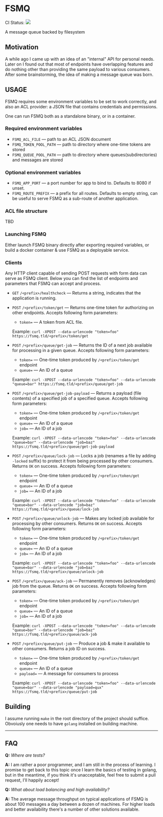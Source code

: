 # FSMQ

CI Status: ![](https://ci.rcmd.space/badge/fsmq.svg)

A message queue backed by filesystem

## Motivation

A while ago I came up with an idea of an "internal" API for personal needs. Later on I found out that most of endpoints have overlapping features and do nothing other than providing the same payload to various consumers. After some brainstorming, the idea of making a message queue was born.

## USAGE

FSMQ requires some environment variables to be set to work correctly, and also an ACL provider: a JSON file that contains credentials and permissions.

One can run FSMQ both as a standalone binary, or in a container.

### Required environment variables

+ `FSMQ_ACL_FILE` — path to an ACL JSON document
+ `FSMQ_TOKEN_POOL_PATH` — path to directory where one-time tokens are stored
+ `FSMQ_QUEUE_POOL_PATH` — path to directory where queues(subdirectories) and messages are stored

### Optional environment variables

+ `FSMQ_APP_PORT` — a port number for app to bind to. Defaults to 8080 if unset.
+ `FSMQ_ROUTE_PREFIX` — a prefix for all routes. Defaults to empty string, can be useful to serve FSMQ as a sub-route of another application.

### ACL file structure

TBD

### Launching FSMQ

Either launch FSMQ binary directly after exporting required variables, or build a docker container & use FSMQ as a deployable service.

### Clients

Any HTTP client capable of sending POST requests with form data can serve as FSMQ client. Below you can find the list of endpoints and parameters that FSMQ can accept and process.

+ `GET` `/<prefix>/healthcheck` — Returns a string, indicates that the application is running.
+ `POST` `/<prefix>/token/get` — Returns one-time token for authorizing on other endpoints.
    Accepts following form parameters:
    + `token=` — A token from ACL file.

    Example: `curl -XPOST --data-urlencode "token=foo" https://fsmq.tld/<prefix>/token/get`
+ `POST` `/<prefix>/queue/get-job` — Returns the ID of a next job available for processing in a given queue.
    Accepts following form parameters:
    + `token=` — One-time token produced by `/<prefix>/token/get` endpoint
    + `queue=` — An ID of a queue

    Example: `curl -XPOST --data-urlencode "token=foo" --data-urlencode "queue=bar" https://fsmq.tld/<prefix>/queue/get-job`
+ `POST` `/<prefix>/queue/get-job-payload` — Returns a payload (file contents) of a specified job of a specified queue.
    Accepts following form parameters:
    + `token=` — One-time token produced by `/<prefix>/token/get` endpoint
    + `queue=` — An ID of a queue
    + `job=` — An ID of a job

    Example: `curl -XPOST --data-urlencode "token=foo" --data-urlencode "queue=bar" --data-urlencode "job=baz" https://fsmq.tld/<prefix>/queue/get-job-payload`
+ `POST` `/<prefix>/queue/lock-job` — Locks a job (renames a file by adding `-locked` suffix) to protect it from being processed by other consumers. Returns `OK` on success.
    Accepts following form parameters:
    + `token=` — One-time token produced by `/<prefix>/token/get` endpoint
    + `queue=` — An ID of a queue
    + `job=` — An ID of a job

    Example: `curl -XPOST --data-urlencode "token=foo" --data-urlencode "queue=bar" --data-urlencode "job=baz" https://fsmq.tld/<prefix>/queue/lock-job`
+ `POST` `/<prefix>/queue/unlock-job` — Makes any locked job available for processing by other consumers. Returns `OK` on success.
    Accepts following form parameters:
    + `token=` — One-time token produced by `/<prefix>/token/get` endpoint
    + `queue=` — An ID of a queue
    + `job=` — An ID of a job

    Example: `curl -XPOST --data-urlencode "token=foo" --data-urlencode "queue=bar" --data-urlencode "job=baz" https://fsmq.tld/<prefix>/queue/unlock-job`
+ `POST` `/<prefix>/queue/ack-job` — Permanently removes (acknowledges) job from the queue. Returns `OK` on success.
    Accepts following form parameters:
    + `token=` — One-time token produced by `/<prefix>/token/get` endpoint
    + `queue=` — An ID of a queue
    + `job=` — An ID of a job

    Example: `curl -XPOST --data-urlencode "token=foo" --data-urlencode "queue=bar" --data-urlencode "job=baz" https://fsmq.tld/<prefix>/queue/ack-job`
+ `POST` `/<prefix>/queue/put-job` — Produce a job & make it available to other consumers. Returns a job ID on success.
    + `token=` — One-time token produced by `/<prefix>/token/get` endpoint
    + `queue=` — An ID of a queue
    + `payload=` — A message for consumers to process

    Example: `curl -XPOST --data-urlencode "token=foo" --data-urlencode "queue=bar" --data-urlencode "payload=qux" https://fsmq.tld/<prefix>/queue/put-job`

## Building

I assume running `make` in the root directory of the project should suffice. Obvoiusly one needs to have `golang` installed on building machine.

---

## FAQ

**Q:** *Where are tests?*

**A:** I am rather a poor programmer, and I am still in the process of learning. I promise to get back to this topic once I learn the basics of testing in golang, but in the meantime, if you think it's unacceptable, feel free to submit a pull request, I'll happily accept!

**Q:** *What about load balancing and high availability?*

**A:** The average message throughput on typical applications of FSMQ is about 100 messages a day between a dozen of machines. For higher loads and better availability there's a number of other  solutions available.
